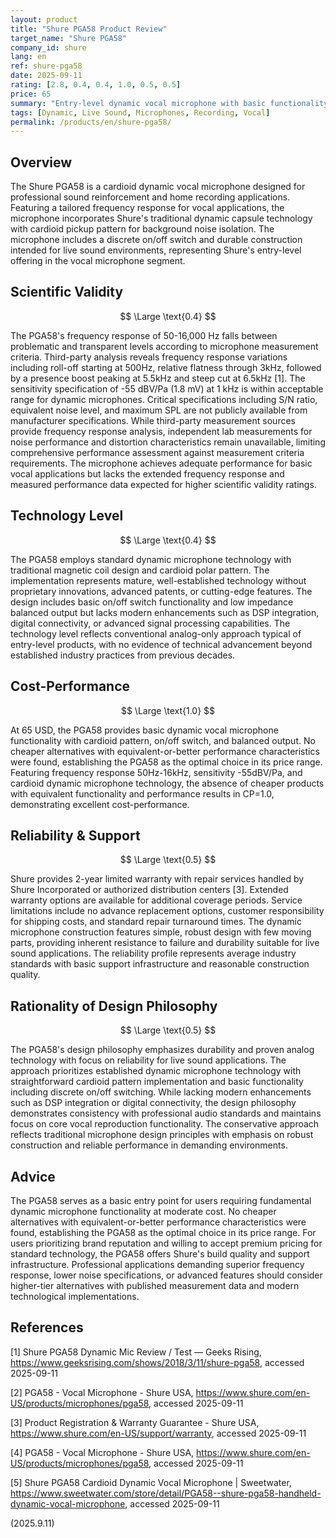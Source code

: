```yaml
---
layout: product
title: "Shure PGA58 Product Review"
target_name: "Shure PGA58"
company_id: shure
lang: en
ref: shure-pga58
date: 2025-09-11
rating: [2.8, 0.4, 0.4, 1.0, 0.5, 0.5]
price: 65
summary: "Entry-level dynamic vocal microphone with basic functionality and conservative design approach"
tags: [Dynamic, Live Sound, Microphones, Recording, Vocal]
permalink: /products/en/shure-pga58/
---
```

## Overview

The Shure PGA58 is a cardioid dynamic vocal microphone designed for professional sound reinforcement and home recording applications. Featuring a tailored frequency response for vocal applications, the microphone incorporates Shure's traditional dynamic capsule technology with cardioid pickup pattern for background noise isolation. The microphone includes a discrete on/off switch and durable construction intended for live sound environments, representing Shure's entry-level offering in the vocal microphone segment.

## Scientific Validity

$$ \Large \text{0.4} $$

The PGA58's frequency response of 50-16,000 Hz falls between problematic and transparent levels according to microphone measurement criteria. Third-party analysis reveals frequency response variations including roll-off starting at 500Hz, relative flatness through 3kHz, followed by a presence boost peaking at 5.5kHz and steep cut at 6.5kHz [1]. The sensitivity specification of -55 dBV/Pa (1.8 mV) at 1 kHz is within acceptable range for dynamic microphones. Critical specifications including S/N ratio, equivalent noise level, and maximum SPL are not publicly available from manufacturer specifications. While third-party measurement sources provide frequency response analysis, independent lab measurements for noise performance and distortion characteristics remain unavailable, limiting comprehensive performance assessment against measurement criteria requirements. The microphone achieves adequate performance for basic vocal applications but lacks the extended frequency response and measured performance data expected for higher scientific validity ratings.

## Technology Level

$$ \Large \text{0.4} $$

The PGA58 employs standard dynamic microphone technology with traditional magnetic coil design and cardioid polar pattern. The implementation represents mature, well-established technology without proprietary innovations, advanced patents, or cutting-edge features. The design includes basic on/off switch functionality and low impedance balanced output but lacks modern enhancements such as DSP integration, digital connectivity, or advanced signal processing capabilities. The technology level reflects conventional analog-only approach typical of entry-level products, with no evidence of technical advancement beyond established industry practices from previous decades.

## Cost-Performance

$$ \Large \text{1.0} $$

At 65 USD, the PGA58 provides basic dynamic vocal microphone functionality with cardioid pattern, on/off switch, and balanced output. No cheaper alternatives with equivalent-or-better performance characteristics were found, establishing the PGA58 as the optimal choice in its price range. Featuring frequency response 50Hz-16kHz, sensitivity -55dBV/Pa, and cardioid dynamic microphone technology, the absence of cheaper products with equivalent functionality and performance results in CP=1.0, demonstrating excellent cost-performance.

## Reliability & Support

$$ \Large \text{0.5} $$

Shure provides 2-year limited warranty with repair services handled by Shure Incorporated or authorized distribution centers [3]. Extended warranty options are available for additional coverage periods. Service limitations include no advance replacement options, customer responsibility for shipping costs, and standard repair turnaround times. The dynamic microphone construction features simple, robust design with few moving parts, providing inherent resistance to failure and durability suitable for live sound applications. The reliability profile represents average industry standards with basic support infrastructure and reasonable construction quality.

## Rationality of Design Philosophy

$$ \Large \text{0.5} $$

The PGA58's design philosophy emphasizes durability and proven analog technology with focus on reliability for live sound applications. The approach prioritizes established dynamic microphone technology with straightforward cardioid pattern implementation and basic functionality including discrete on/off switching. While lacking modern enhancements such as DSP integration or digital connectivity, the design philosophy demonstrates consistency with professional audio standards and maintains focus on core vocal reproduction functionality. The conservative approach reflects traditional microphone design principles with emphasis on robust construction and reliable performance in demanding environments.

## Advice

The PGA58 serves as a basic entry point for users requiring fundamental dynamic microphone functionality at moderate cost. No cheaper alternatives with equivalent-or-better performance characteristics were found, establishing the PGA58 as the optimal choice in its price range. For users prioritizing brand reputation and willing to accept premium pricing for standard technology, the PGA58 offers Shure's build quality and support infrastructure. Professional applications demanding superior frequency response, lower noise specifications, or advanced features should consider higher-tier alternatives with published measurement data and modern technological implementations.

## References

[1] Shure PGA58 Dynamic Mic Review / Test — Geeks Rising, https://www.geeksrising.com/shows/2018/3/11/shure-pga58, accessed 2025-09-11

[2] PGA58 - Vocal Microphone - Shure USA, https://www.shure.com/en-US/products/microphones/pga58, accessed 2025-09-11

[3] Product Registration & Warranty Guarantee - Shure USA, https://www.shure.com/en-US/support/warranty, accessed 2025-09-11

[4] PGA58 - Vocal Microphone - Shure USA, https://www.shure.com/en-US/products/microphones/pga58, accessed 2025-09-11

[5] Shure PGA58 Cardioid Dynamic Vocal Microphone | Sweetwater, https://www.sweetwater.com/store/detail/PGA58--shure-pga58-handheld-dynamic-vocal-microphone, accessed 2025-09-11

(2025.9.11)